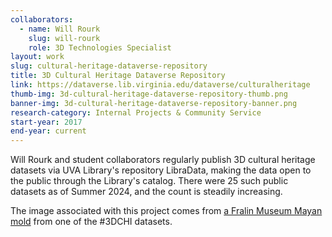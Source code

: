 ```yaml
---
collaborators: 
  - name: Will Rourk
    slug: will-rourk
    role: 3D Technologies Specialist
layout: work
slug: cultural-heritage-dataverse-repository
title: 3D Cultural Heritage Dataverse Repository
link: https://dataverse.lib.virginia.edu/dataverse/culturalheritage
thumb-img: 3d-cultural-heritage-dataverse-repository-thumb.png
banner-img: 3d-cultural-heritage-dataverse-repository-banner.png
research-category: Internal Projects & Community Service
start-year: 2017
end-year: current
---
```

Will Rourk and student collaborators regularly publish 3D cultural heritage datasets via UVA Library's repository LibraData, making the data open to the public through the Library's catalog. There were 25 such public datasets as of Summer 2024, and the count is steadily increasing. 

The image associated with this project comes from [a Fralin Museum Mayan mold](https://search.lib.virginia.edu/sources/uva_library/items/dataset_1093) from one of the #3DCHI datasets.
